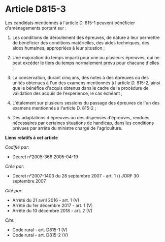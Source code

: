 # Article D815-3

Les candidats mentionnés à l'article D. 815-1 peuvent bénéficier d'aménagements portant sur : 

1. Les conditions de déroulement des épreuves, de nature à leur permettre de bénéficier des conditions matérielles, des aides
techniques, des aides humaines, appropriées à leur situation ; 

2. Une majoration du temps imparti pour une ou plusieurs épreuves, qui ne peut excéder le tiers du temps normalement prévu
pour chacune d'elles ; 

3. La conservation, durant cinq ans, des notes à des épreuves ou des unités obtenues à l'un des examens mentionnés à
l'article D. 815-2, ainsi que le bénéfice d'acquis obtenus dans le cadre de la procédure de validation des acquis de
l'expérience, le cas échéant ; 

4. L'étalement sur plusieurs sessions du passage des épreuves de l'un des examens mentionnés à l'article D. 815-2 ; 

5. Des adaptations d'épreuves ou des dispenses d'épreuves, rendues nécessaires par certaines situations de handicap, dans les
conditions prévues par arrêté du ministre chargé de l'agriculture.

**Liens relatifs à cet article**

_Codifié par_:

  - Décret n°2005-368 2005-04-19

_Créé par_:

  - Décret n°2007-1403 du 28 septembre 2007 - art. 1 () JORF 30 septembre 2007

_Cité par_:

  - Arrêté du 21 avril 2016 - art. 1 (V)
  - Arrêté du 1er décembre 2017 - art. 1 (V)
  - Arrêté du 10 décembre 2018 - art. 2 (V)

_Cite_:

  - Code rural - art. D815-1 (V)
  - Code rural - art. D815-2 (V)

